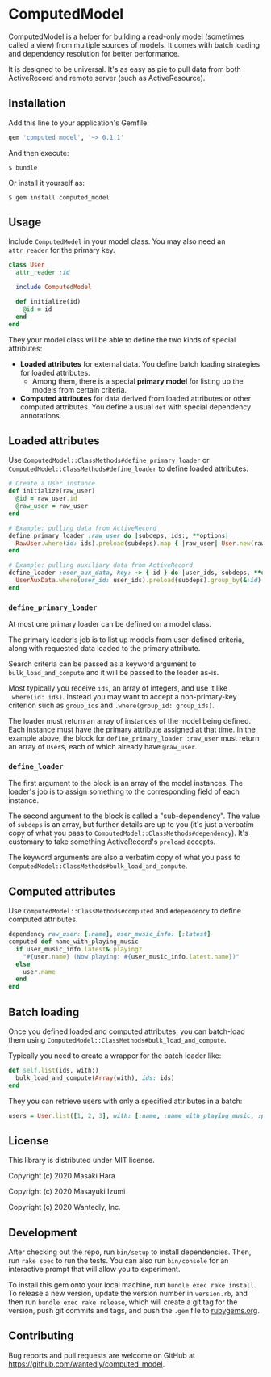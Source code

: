 # ComputedModel

ComputedModel is a helper for building a read-only model (sometimes called a view)
from multiple sources of models.
It comes with batch loading and dependency resolution for better performance.

It is designed to be universal. It's as easy as pie to pull data from both
ActiveRecord and remote server (such as ActiveResource).

## Installation

Add this line to your application's Gemfile:

```ruby
gem 'computed_model', '~> 0.1.1'
```

And then execute:

    $ bundle

Or install it yourself as:

    $ gem install computed_model

## Usage

Include `ComputedModel` in your model class. You may also need an `attr_reader` for the primary key.

```ruby
class User
  attr_reader :id

  include ComputedModel

  def initialize(id)
    @id = id
  end
end
```

They your model class will be able to define the two kinds of special attributes:

- **Loaded attributes** for external data. You define batch loading strategies for loaded attributes.
  - Among them, there is a special **primary model** for listing up the models from certain criteria.
- **Computed attributes** for data derived from loaded attributes or other computed attributes.
  You define a usual `def` with special dependency annotations.

## Loaded attributes

Use `ComputedModel::ClassMethods#define_primary_loader`
or `ComputedModel::ClassMethods#define_loader` to define loaded attributes.

```ruby
# Create a User instance
def initialize(raw_user)
  @id = raw_user.id
  @raw_user = raw_user
end

# Example: pulling data from ActiveRecord
define_primary_loader :raw_user do |subdeps, ids:, **options|
  RawUser.where(id: ids).preload(subdeps).map { |raw_user| User.new(raw_user) }
end

# Example: pulling auxiliary data from ActiveRecord
define_loader :user_aux_data, key: -> { id } do |user_ids, subdeps, **options|
  UserAuxData.where(user_id: user_ids).preload(subdeps).group_by(&:id)
end
```

### `define_primary_loader`

At most one primary loader can be defined on a model class.

The primary loader's job is to list up models from user-defined criteria, along with
requested data loaded to the primary attribute.

Search criteria can be passed as a keyword argument to `bulk_load_and_compute`
and it will be passed to the loader as-is.

Most typically you receive `ids`, an array of integers, and use it like
`.where(id: ids)`. Instead you may want to accept a non-primary-key criterion
such as `group_ids` and `.where(group_id: group_ids)`.

The loader must return an array of instances of the model being defined.
Each instance must have the primary attribute assigned at that time.
In the example above, the block for `define_primary_loader :raw_user`
must return an array of `User`s, each of which already have `@raw_user`.

### `define_loader`

The first argument to the block is an array of the model instances.
The loader's job is to assign something to the corresponding field of each instance.

The second argument to the block is called a "sub-dependency".
The value of `subdeps` is an array, but further details are up to you
(it's just a verbatim copy of what you pass to `ComputedModel::ClassMethods#dependency`).
It's customary to take something ActiveRecord's `preload` accepts.

The keyword arguments are also a verbatim copy of what you pass to `ComputedModel::ClassMethods#bulk_load_and_compute`.

## Computed attributes

Use `ComputedModel::ClassMethods#computed` and `#dependency` to define computed attributes.

```ruby
dependency raw_user: [:name], user_music_info: [:latest]
computed def name_with_playing_music
  if user_music_info.latest&.playing?
    "#{user.name} (Now playing: #{user_music_info.latest.name})"
  else
    user.name
  end
end
```

## Batch loading

Once you defined loaded and computed attributes, you can batch-load them using `ComputedModel::ClassMethods#bulk_load_and_compute`.

Typically you need to create a wrapper for the batch loader like:

```ruby
def self.list(ids, with:)
  bulk_load_and_compute(Array(with), ids: ids)
end
```

They you can retrieve users with only a specified attributes in a batch:

```ruby
users = User.list([1, 2, 3], with: [:name, :name_with_playing_music, :premium_user])
```

## License

This library is distributed under MIT license.

Copyright (c) 2020 Masaki Hara

Copyright (c) 2020 Masayuki Izumi

Copyright (c) 2020 Wantedly, Inc.

## Development

After checking out the repo, run `bin/setup` to install dependencies. Then, run `rake spec` to run the tests. You can also run `bin/console` for an interactive prompt that will allow you to experiment.

To install this gem onto your local machine, run `bundle exec rake install`. To release a new version, update the version number in `version.rb`, and then run `bundle exec rake release`, which will create a git tag for the version, push git commits and tags, and push the `.gem` file to [rubygems.org](https://rubygems.org).

## Contributing

Bug reports and pull requests are welcome on GitHub at https://github.com/wantedly/computed_model.
